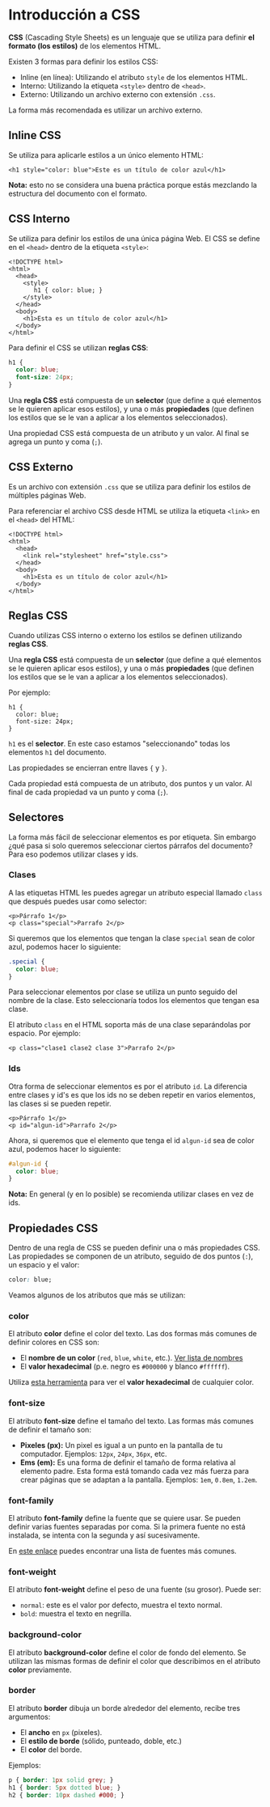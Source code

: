 # Introducción a CSS

**CSS** \(Cascading Style Sheets\) es un lenguaje que se utiliza para definir **el formato \(los estilos\)** de los elementos HTML.

Existen 3 formas para definir los estilos CSS:

* Inline \(en línea\): Utilizando el atributo `style` de los elementos HTML.
* Interno: Utilizando la etiqueta `<style>` dentro de `<head>`.
* Externo: Utilizando un archivo externo con extensión `.css`.

La forma más recomendada es utilizar un archivo externo.

## Inline CSS

Se utiliza para aplicarle estilos a un único elemento HTML:

```markup
<h1 style="color: blue">Este es un título de color azul</h1>
```

**Nota:** esto no se considera una buena práctica porque estás mezclando la estructura del documento con el formato.

## CSS Interno

Se utiliza para definir los estilos de una única página Web. El CSS se define en el `<head>` dentro de la etiqueta `<style>`:

```markup
<!DOCTYPE html>
<html>
  <head>
    <style>
       h1 { color: blue; }
    </style>
  </head>
  <body>
    <h1>Esta es un título de color azul</h1>
  </body>
</html>
```

Para definir el CSS se utilizan **reglas CSS**:

```css
h1 {
  color: blue;
  font-size: 24px;
}
```

Una **regla CSS** está compuesta de un **selector** \(que define a qué elementos se le quieren aplicar esos estilos\), y una o más **propiedades** \(que definen los estilos que se le van a aplicar a los elementos seleccionados\).

Una propiedad CSS está compuesta de un atributo y un valor. Al final se agrega un punto y coma \(`;`\).

## CSS Externo

Es un archivo con extensión `.css` que se utiliza para definir los estilos de múltiples páginas Web.

Para referenciar el archivo CSS desde HTML se utiliza la etiqueta `<link>` en el `<head>` del HTML:

```markup
<!DOCTYPE html>
<html>
  <head>
    <link rel="stylesheet" href="style.css">
  </head>
  <body>
    <h1>Esta es un título de color azul</h1>
  </body>
</html>
```

## Reglas CSS

Cuando utilizas CSS interno o externo los estilos se definen utilizando **reglas CSS**.

Una **regla CSS** está compuesta de un **selector** \(que define a qué elementos se le quieren aplicar esos estilos\), y una o más **propiedades** \(que definen los estilos que se le van a aplicar a los elementos seleccionados\).

Por ejemplo:

```text
h1 {
  color: blue;
  font-size: 24px;
}
```

`h1` es el **selector**. En este caso estamos "seleccionando" todas los elementos `h1` del documento.

Las propiedades se encierran entre llaves `{` y `}`.

Cada propiedad está compuesta de un atributo, dos puntos y un valor. Al final de cada propiedad va un punto y coma \(`;`\).

## Selectores

La forma más fácil de seleccionar elementos es por etiqueta. Sin embargo ¿qué pasa si solo queremos seleccionar ciertos párrafos del documento? Para eso podemos utilizar clases y ids.

### Clases

A las etiquetas HTML les puedes agregar un atributo especial llamado `class` que después puedes usar como selector:

```markup
<p>Párrafo 1</p>
<p class="special">Parrafo 2</p>
```

Si queremos que los elementos que tengan la clase `special` sean de color azul, podemos hacer lo siguiente:

```css
.special {
  color: blue;
}
```

Para seleccionar elementos por clase se utiliza un punto seguido del nombre de la clase. Esto seleccionaría todos los elementos que tengan esa clase.

El atributo `class` en el HTML soporta más de una clase separándolas por espacio. Por ejemplo:

```markup
<p class="clase1 clase2 clase 3">Parrafo 2</p>
```

### Ids

Otra forma de seleccionar elementos es por el atributo `id`. La diferencia entre clases y id's es que los ids no se deben repetir en varios elementos, las clases si se pueden repetir.

```markup
<p>Párrafo 1</p>
<p id="algun-id">Parrafo 2</p>
```

Ahora, si queremos que el elemento que tenga el id `algun-id` sea de color azul, podemos hacer lo siguiente:

```css
#algun-id {
  color: blue;
}
```

**Nota:** En general \(y en lo posible\) se recomienda utilizar clases en vez de ids.

## Propiedades CSS

Dentro de una regla de CSS se pueden definir una o más propiedades CSS. Las propiedades se componen de un atributo, seguido de dos puntos \(`:`\), un espacio y el valor:

```css
color: blue;
```

Veamos algunos de los atributos que más se utilizan:

### color

El atributo **color** define el color del texto. Las dos formas más comunes de definir colores en CSS son:

* El **nombre de un color** \(`red`, `blue`,  `white`, etc.\). [Ver lista de nombres](https://www.w3schools.com/colors/colors_names.asp)
* El **valor hexadecimal** \(p.e. negro es `#000000` y blanco `#ffffff`\).

Utiliza [esta herramienta](https://www.google.com.co/search?q=color+picker&oq=color+picker&aqs=chrome.0.69i59j69i60j69i59j69i60j0l2.3255j0j9&sourceid=chrome&ie=UTF-8) para ver el **valor hexadecimal** de cualquier color.

### font-size

El atributo **font-size** define el tamaño del texto. Las formas más comunes de definir el tamaño son:

* **Pixeles \(px\):** Un pixel es igual a un punto en la pantalla de tu computador. Ejemplos: `12px`, `24px`, `36px`, etc.
* **Ems \(em\):** Es una forma de definir el tamaño de forma relativa al elemento padre. Esta forma está tomando cada vez más fuerza para crear páginas que se adaptan a la pantalla. Ejemplos: `1em`, `0.8em`, `1.2em`.

### font-family

El atributo **font-family** define la fuente que se quiere usar. Se pueden definir varias fuentes separadas por coma. Si la primera fuente no está instalada, se intenta con la segunda y así sucesivamente.

En [este enlace](https://www.w3schools.com/cssref/css_websafe_fonts.asp) puedes encontrar una lista de fuentes más comunes.

### font-weight

El atributo **font-weight** define el peso de una fuente \(su grosor\). Puede ser:

* `normal`: este es el valor por defecto, muestra el texto normal.
* `bold`: muestra el texto en negrilla.

### background-color

El atributo **background-color** define el color de fondo del elemento. Se utilizan las mismas formas de definir el color que describimos en el atributo **color** previamente.

### border

El atributo **border** dibuja un borde alrededor del elemento, recibe tres argumentos:

* El **ancho** en `px` \(pixeles\).
* El **estilo de borde** \(sólido, punteado, doble, etc.\)
* El **color** del borde.

Ejemplos:

```css
p { border: 1px solid grey; }
h1 { border: 5px dotted blue; }
h2 { border: 10px dashed #000; }
```

